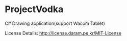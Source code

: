ProjectVodka
============

C# Drawing application(support Wacom Tablet)

License Details:
http://license.daram.pe.kr/MIT-License